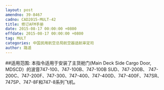 ```yaml
---
layout: post
amendno: 39-8467
cadno: CAD2015-MULT-42
title: 修订AFM手册
date: 2015-08-17 00:00:00 +0800
effdate: 2015-08-17 00:00:00 +0800
tag: MULT
categories: 中国民用航空总局航空器适航审定司
author: 路遥
---
```


##适用范围:
本指令适用于安装了主货舱门(Main Deck Side Cargo Door, MDSCD）的波音747-100、747-100B、747-100B SUD、747-200B、 747-200C、747-200F、747-300、747-400、747-400D、747-400F、747SR、 747SP、747-8F和747-8系列飞机。

